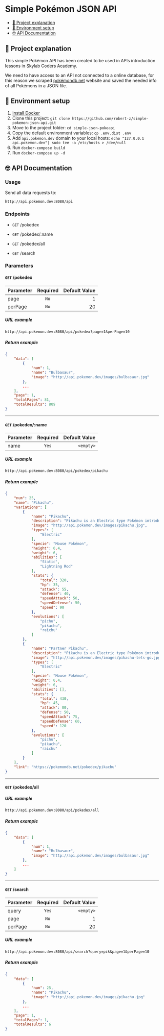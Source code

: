# Simple Pokémon JSON API

* [🤔 Project explanation](#-project-explanation)
* [🚀 Environment setup](#-environment-setup)
* [🤓 API Documentation](#-api-documentation)

## 🤔 Project explanation

This simple Pokémon API has been created to be used in APIs introduction lessons in Skylab Coders Academy.

We need to have access to an API not connected to a online database, for this reason we scraped [pokémondb.net](https://pokemondb.net) website and saved the needed info of all Pokémons in a JSON file.

## 🚀 Environment setup

1. [Install Docker](https://www.docker.com/get-started) 
2. Clone this project: `git clone https://github.com/robert-z/simple-pokemon-json-api.git`
3. Move to the project folder: `cd simple-json-pokeapi`
4. Copy the default environment variables: `cp .env.dist .env`
5. Add `api.pokemon.dev` domain to your local hosts: `echo "127.0.0.1 api.pokemon.dev"| sudo tee -a /etc/hosts > /dev/null`
6. Run `docker-compose build`
7. Run `docker-compose up -d`

## 🤓 API Documentation

### Usage

Send all data requests to:

```
http://api.pokemon.dev:8080/api
```

### Endpoints

- `GET` /pokedex

- `GET` /pokedex/:name

- `GET` /pokedex/all

- `GET` /search


### Parameters

#### `GET` /pokedex

| Parameter     | Required      | Default Value  |
| ------------- |:-------------:| --------------:|
| page          | `No`          | 1              |
| perPage       | `No`          | 20             |

##### URL example
```
http://api.pokemon.dev:8080/api/pokedex?page=1&perPage=10
```

##### Return example
```json
{
    "data": [
        {
            "num": 1,
            "name": "Bulbasaur",
            "image": "http://api.pokemon.dev/images/bulbasaur.jpg"
        },
        ...
    ],
    "page": 1,
    "totalPages": 81,
    "totalResults": 809
}
```

---

#### `GET` /pokedex/:name

| Parameter     | Required      | Default Value  |
| ------------- |:-------------:| --------------:|
| name          | `Yes`         | `<empty>`      |

##### URL example
```
http://api.pokemon.dev:8080/api/pokedex/pikachu
```

##### Return example
```json
{
    "num": 25,
    "name": "Pikachu",
    "variations": [
        {
            "name": "Pikachu",
            "description": "Pikachu is an Electric type Pokémon introduced in Generation 1. It is known as the Mouse Pokémon.",
            "image": "http://api.pokemon.dev/images/pikachu.jpg",
            "types": [
                "Electric"
            ],
            "specie": "Mouse Pokémon",
            "height": 0.4,
            "weight": 6,
            "abilities": [
                "Static",
                "Lightning Rod"
            ],
            "stats": {
                "total": 320,
                "hp": 35,
                "attack": 55,
                "defense": 40,
                "speedAttack": 50,
                "speedDefense": 50,
                "speed": 90
            },
            "evolutions": [
                "pichu",
                "pikachu",
                "raichu"
            ]
        },
        {
            "name": "Partner Pikachu",
            "description": "Pikachu is an Electric type Pokémon introduced in Generation 1. It is known as the Mouse Pokémon.",
            "image": "http://api.pokemon.dev/images/pikachu-lets-go.jpg",
            "types": [
                "Electric"
            ],
            "specie": "Mouse Pokémon",
            "height": 0.4,
            "weight": 6,
            "abilities": [],
            "stats": {
                "total": 430,
                "hp": 45,
                "attack": 80,
                "defense": 50,
                "speedAttack": 75,
                "speedDefense": 60,
                "speed": 120
            },
            "evolutions": [
                "pichu",
                "pikachu",
                "raichu"
            ]
        }
    ],
    "link": "https://pokemondb.net/pokedex/pikachu"
}
```

---

#### `GET` /pokedex/all

##### URL example
```
http://api.pokemon.dev:8080/api/pokedex/all
```

##### Return example
```json
{
    "data": [
        {
            "num": 1,
            "name": "Bulbasaur",
            "image": "http://api.pokemon.dev/images/bulbasaur.jpg"
        },
        ...
    ]
}
```

---

#### `GET` /search

| Parameter     | Required      | Default Value  |
| ------------- |:-------------:| --------------:|
| query         | `Yes`         | `<empty>`      |
| page          | `No`          | 1              |
| perPage       | `No`          | 20             |

##### URL example
```
http://api.pokemon.dev:8080/api/search?query=pik&page=1&perPage=10
```

##### Return example
```json
{
    "data": [
        {
            "num": 25,
            "name": "Pikachu",
            "image": "http://api.pokemon.dev/images/pikachu.jpg"
        },
        ...
    ],
    "page": 1,
    "totalPages": 1,
    "totalResults": 6
}
```
